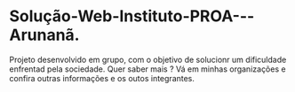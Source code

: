 # Solução-Web-Instituto-PROA---Arunanã.
Projeto desenvolvido em grupo, com o objetivo de solucionr um dificuldade enfrentad pela sociedade.  Quer saber mais ? Vá  em minhas organizações e confira outras informações e os outos integrantes.
